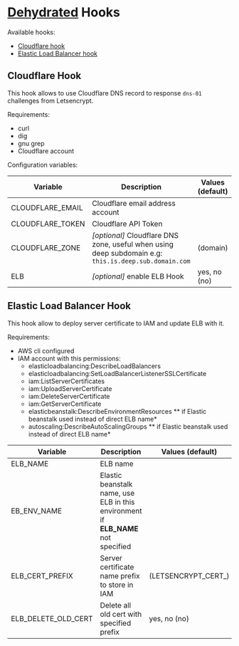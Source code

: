 # [Dehydrated](https://github.com/lukas2511/dehydrated) Hooks

Available hooks:

- [Cloudflare hook](#cloudflare-hook)
- [Elastic Load Balancer hook](#elastic-load-balancer-hook)

## Cloudflare Hook


This hook allows to use Cloudflare DNS record to response `dns-01` challenges from Letsencrypt.

Requirements:

- curl
- dig
- gnu grep
- Cloudflare account

Configuration variables:

|Variable|Description|Values (default)|
|----|---|---|
|CLOUDFLARE\_EMAIL|Cloudflare email address account||
|CLOUDFLARE\_TOKEN|Cloudflare API Token||
|CLOUDFLARE\_ZONE|*[optional]* Cloudflare DNS zone, useful when using deep subdomain e.g: `this.is.deep.sub.domain.com`|(domain)|
|ELB|*[optional]* enable ELB Hook|yes, no (no)|

## Elastic Load Balancer Hook

This hook allow to deploy server certificate to IAM and update ELB with it.

Requirements:

- AWS cli configured
- IAM account with this permissions:
	- elasticloadbalancing:DescribeLoadBalancers
	- elasticloadbalancing:SetLoadBalancerListenerSSLCertificate
	- iam:ListServerCertificates
	- iam:UploadServerCertificate
	- iam:DeleteServerCertificate
	- iam:GetServerCertificate
	- elasticbeanstalk:DescribeEnvironmentResources ** if Elastic beanstalk used instead of direct ELB name*
	- autoscaling:DescribeAutoScalingGroups ** if Elastic beanstalk used instead of direct ELB name*

|Variable|Description|Values (default)|
|----|---|---|
|ELB\_NAME|ELB name||
|EB\_ENV\_NAME|Elastic beanstalk name, use ELB in  this environment if **ELB_NAME** not specified||
|ELB\_CERT\_PREFIX|Server certificate name prefix to store in IAM|(LETSENCRYPT\_CERT\_)|
|ELB\_DELETE\_OLD\_CERT|Delete all old cert with specified prefix|yes, no (no)|	

